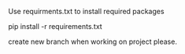 Use requirments.txt to install required packages

pip install -r requirements.txt

create new branch when working on project please.
